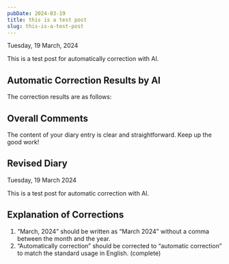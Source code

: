 ```yaml
---
pubDate: 2024-03-19
title: this is a test post
slug: this-is-a-test-post
---
```


Tuesday, 19 March, 2024

This is a test post for automatically correction with AI.

## Automatic Correction Results by AI
The correction results are as follows:

## Overall Comments
The content of your diary entry is clear and straightforward. Keep up the good work!

## Revised Diary
Tuesday, 19 March 2024

This is a test post for automatic correction with AI.

## Explanation of Corrections
1. “March, 2024” should be written as “March 2024” without a comma between the month and the year.
2. “Automatically correction” should be corrected to “automatic correction” to match the standard usage in English. (complete)